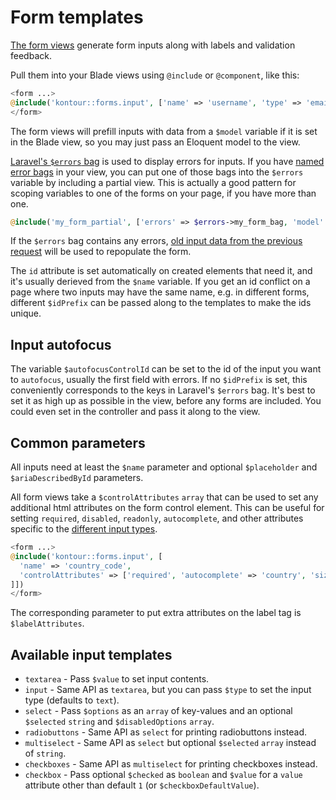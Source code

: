 # Form templates

[The form views](../resources/views/forms/)
generate form inputs along with labels and validation feedback.

Pull them into your Blade views using `@include` or `@component`, like this:

```php
<form ...>
@include('kontour::forms.input', ['name' => 'username', 'type' => 'email'])
</form>
```

The form views will prefill inputs with data from a `$model` variable if it is set in the Blade view,
so you may just pass an Eloquent model to the view.

[Laravel's `$errors` bag](https://laravel.com/docs/validation#quick-displaying-the-validation-errors)
is used to display errors for inputs.
If you have [named error bags](https://laravel.com/docs/validation#named-error-bags) in your view,
you can put one of those bags into the `$errors` variable by including a partial view.
This is actually a good pattern for scoping variables to one of the forms on your page, if you have more than one.

```php
@include('my_form_partial', ['errors' => $errors->my_form_bag, 'model' => $user])
```

If the `$errors` bag contains any errors,
[old input data from the previous request](https://laravel.com/docs/helpers#method-old)
will be used to repopulate the form.

The `id` attribute is set automatically on created elements that need it,
and it's usually derieved from the `$name` variable.
If you get an id conflict on a page where two inputs may have the same name,
e.g. in different forms, different `$idPrefix` can be passed along to the templates
to make the ids unique.

## Input autofocus

The variable `$autofocusControlId` can be set to the id of the input you want to `autofocus`,
usually the first field with errors.
If no `$idPrefix` is set, this conveniently corresponds to the keys in Laravel's `$errors` bag.
It's best to set it as high up as possible in the view, before any forms are included.
You could even set in the controller and pass it along to the view.

## Common parameters

All inputs need at least the `$name` parameter
and optional `$placeholder` and `$ariaDescribedById` parameters.

All form views take a `$controlAttributes` `array` that can be used to set any additional html attributes
on the form control element.
This can be useful for setting `required`, `disabled`, `readonly`, `autocomplete`, and other attributes specific to the
[different input types](https://developer.mozilla.org/en-US/docs/Web/HTML/Element/input#Form_<input>_types).

```php
<form ...>
@include('kontour::forms.input', [
  'name' => 'country_code',
  'controlAttributes' => ['required', 'autocomplete' => 'country', 'size' => '2']
]])
</form>
```

The corresponding parameter to put extra attributes on the label tag is `$labelAttributes`.

## Available input templates

- `textarea` - Pass `$value` to set input contents.
- `input` - Same API as `textarea`, but you can pass `$type` to set the input type (defaults to `text`).
- `select` - Pass `$options` as an `array` of key-values and an optional `$selected` `string` and `$disabledOptions` `array`.
- `radiobuttons` - Same API as `select` for printing radiobuttons instead.
- `multiselect` - Same API as `select` but optional `$selected` `array` instead of `string`.
- `checkboxes` - Same API as `multiselect` for printing checkboxes instead.
- `checkbox` - Pass optional `$checked` as `boolean` and `$value` for a `value` attribute other than
  default `1` (or `$checkboxDefaultValue`).
